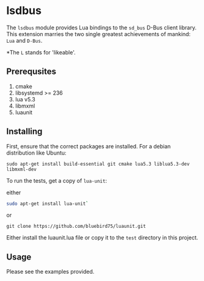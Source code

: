 # lsdbus

The `lsdbus` module provides Lua bindings to the `sd_bus` D-Bus client
library. This extension marries the two single greatest achievements
of mankind: `Lua` and `D-Bus`.

*The `L` stands for 'likeable'.

## Prerequsites
1. cmake
1. libsystemd >= 236
1. lua v5.3
1. libmxml
1. luaunit

## Installing
First, ensure that the correct packages are installed. For a debian
distribution like Ubuntu:

`sudo apt-get install build-essential git cmake lua5.3 liblua5.3-dev libmxml-dev`

To run the tests, get a copy of `lua-unit`:

either 

```sh
sudo apt-get install lua-unit` 
```

or 

`git clone https://github.com/bluebird75/luaunit.git`

Either install the luaunit.lua file or copy it to the `test` directory
in this project.

## Usage
Please see the examples provided.




